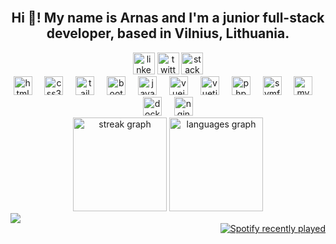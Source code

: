 <br clear="both" />

<h2 align="center">Hi 👋! My name is Arnas and I'm a junior full-stack developer, based in Vilnius, Lithuania.</h2>
<!-- <img align="left" height="150" src="https://i.imgflip.com/7qcvbe.jpg" /> -->

<div align="center">
  <img
    src="https://img.shields.io/static/v1?message=LinkedIn&logo=linkedin&label=&color=0077B5&logoColor=white&labelColor=&style=for-the-badge"
    height="35"
    alt="linkedin logo" />
  <img
    src="https://img.shields.io/static/v1?message=Twitter&logo=twitter&label=&color=1DA1F2&logoColor=white&labelColor=&style=for-the-badge"
    height="35"
    alt="twitter logo" />
  <img
    src="https://img.shields.io/static/v1?message=Stackoverflow&logo=stackoverflow&label=&color=FE7A16&logoColor=white&labelColor=&style=for-the-badge"
    height="35"
    alt="stackoverflow logo" />
</div>

<div align="center">
  <img src="https://cdn.jsdelivr.net/gh/devicons/devicon/icons/html5/html5-original.svg" height="30" alt="html5 logo" />
  <img width="12" />
  <img src="https://cdn.jsdelivr.net/gh/devicons/devicon/icons/css3/css3-original.svg" height="30" alt="css3 logo" />
  <img width="12" />
  <img src="https://cdn.jsdelivr.net/gh/devicons/devicon/icons/tailwindcss/tailwindcss-original-wordmark.svg" height="30" alt="tailwindcss logo" />
  <img width="12" />
  <img src="https://cdn.jsdelivr.net/gh/devicons/devicon/icons/bootstrap/bootstrap-original.svg" height="30" alt="bootstrap logo" />
  <img width="12" />
  <img src="https://cdn.jsdelivr.net/gh/devicons/devicon/icons/javascript/javascript-original.svg" height="30" alt="javascript logo" />
  <img width="12" />
  <img src="https://cdn.jsdelivr.net/gh/devicons/devicon/icons/vuejs/vuejs-original.svg" height="30" alt="vuejs logo" />
  <img width="12" />
  <img src="https://cdn.jsdelivr.net/gh/devicons/devicon/icons/vuetify/vuetify-original.svg" height="30" alt="vuetify logo" />
  <img width="12" />
  <img src="https://cdn.jsdelivr.net/gh/devicons/devicon/icons/php/php-original.svg" height="30" alt="php logo" />
  <img width="12" />
  <img src="https://cdn.jsdelivr.net/gh/devicons/devicon/icons/symfony/symfony-original.svg" height="30" alt="symfony logo" />
  <img width="12" />
  <img src="https://cdn.jsdelivr.net/gh/devicons/devicon/icons/mysql/mysql-original.svg" height="30" alt="mysql logo" />
  <img width="12" />
  <img src="https://cdn.jsdelivr.net/gh/devicons/devicon/icons/docker/docker-original.svg" height="30" alt="docker logo" />
  <img width="12" />
  <img src="https://cdn.jsdelivr.net/gh/devicons/devicon/icons/nginx/nginx-original.svg" height="30" alt="nginx logo" />
</div>
<div align="center">
<!--   <img
    src="https://github-readme-stats.vercel.app/api?username=arnas-zulonas&hide_title=false&hide_rank=false&show_icons=true&include_all_commits=true&count_private=true&disable_animations=false&theme=tokyonight&locale=en&hide_border=false"
    height="150"
    alt="stats graph" /> -->
  <img
    src="https://streak-stats.demolab.com?user=arnas-zulonas&locale=en&mode=daily&theme=tokyonight&hide_border=false&border_radius=5"
    height="150"
    alt="streak graph" />
  <img
    src="https://github-readme-stats.vercel.app/api/top-langs?username=arnas-zulonas&locale=en&hide_title=false&layout=compact&card_width=320&langs_count=5&theme=tokyonight&hide_border=false"
    height="150"
    alt="languages graph" />
</div>
<div align="center">
  <div align="left">
    <img src="https://profile-counter.glitch.me/arnas-zulonas/count.svg?" />
  </div>
  <div align="right">
    <a href="https://open.spotify.com/user/piarn">
      <img src="https://spotify-recently-played-readme.vercel.app/api?count=5" alt="Spotify recently played" />
    </a>
  </div>
</div>

<br clear="both" />
